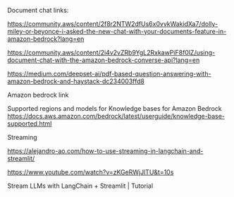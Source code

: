Document chat links:

https://community.aws/content/2f8r2NTW2dfUs6x0vvkWakidXa7/dolly-miley-or-beyonce-i-asked-the-new-chat-with-your-documents-feature-in-amazon-bedrock?lang=en

https://community.aws/content/2i4v2vZRb9YgL2RxkawPiF8f0lZ/using-document-chat-with-the-amazon-bedrock-converse-api?lang=en

https://medium.com/deepset-ai/pdf-based-question-answering-with-amazon-bedrock-and-haystack-dc234003ffd8


Amazon bedrock link

Supported regions and models for Knowledge bases for Amazon Bedrock
https://docs.aws.amazon.com/bedrock/latest/userguide/knowledge-base-supported.html


Streaming

https://alejandro-ao.com/how-to-use-streaming-in-langchain-and-streamlit/

https://www.youtube.com/watch?v=zKGeRWjJlTU&t=10s

Stream LLMs with LangChain + Streamlit | Tutorial

